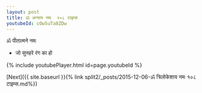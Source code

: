 ```yaml
---
layout: post
title: ॐ अन्याय नमः  १०८ टाइम्स
youtubeId: cOw5uTa8ZDw
---
```

 
 
 ॐ पीतात्मने नमः  
 
 -  जो सुनहरे रंग का हो 
 
  
 
  
 
 
 
 
 
 


{% include youtubePlayer.html id=page.youtubeId %}
 
[Next]({{ site.baseurl }}{% link  split2/_posts/2015-12-06-ॐ त्रिलोकेशाय नमः १०८ टाइम्स.md%})
 
